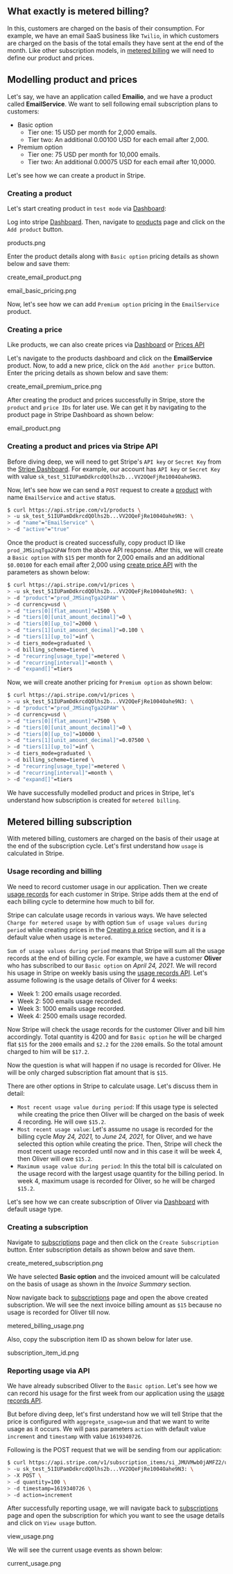 ## What exactly is metered billing?

In this, customers are charged on the basis of their consumption. For example,
we have an email SaaS business like `Twilio`, in which customers are charged on
the basis of the total emails they have sent at the end of the month. Like other
subscription models, in
[metered billing](https://stripe.com/docs/billing/subscriptions/metered-billing)
we will need to define our product and prices.

## Modelling product and prices

Let's say, we have an application called **Emailio**, and we have a product
called **EmailService**. We want to sell following email subscription plans to
customers:

- Basic option
  - Tier one: 15 USD per month for 2,000 emails.
  - Tier two: An additional 0.00100 USD for each email after 2,000.
- Premium option
  - Tier one: 75 USD per month for 10,000 emails.
  - Tier two: An additional 0.00075 USD for each email after 10,0000.

Let's see how we can create a product in Stripe.

### Creating a product

Let's start creating product in `test mode` via
[Dashboard](https://dashboard.stripe.com/test/products):

Log into stripe [Dashboard](https://dashboard.stripe.com/test). Then, navigate
to [products](https://dashboard.stripe.com/test/products) page and click on the
`Add product` button.

<image>products.png</image>

Enter the product details along with `Basic option` pricing details as shown
below and save them:

<image>create_email_product.png</image>

<image>email_basic_pricing.png</image>

Now, let's see how we can add `Premium option` pricing in the `EmailService`
product.

### Creating a price

Like products, we can also create prices via
[Dashboard](https://dashboard.stripe.com/test/products) or
[Prices API](https://stripe.com/docs/api/prices/create)

Let's navigate to the products dashboard and click on the **EmailService**
product. Now, to add a new price, click on the `Add another price` button. Enter
the pricing details as shown below and save them:

<image>create_email_premium_price.png</image>

After creating the product and prices successfully in Stripe, store the
`product` and `price IDs` for later use. We can get it by navigating to the
product page in Stripe Dashboard as shown below:

<image>email_product.png</image>

### Creating a product and prices via Stripe API

Before diving deep, we will need to get Stripe's `API key` or `Secret Key` from
the [Stripe Dashboard](https://dashboard.stripe.com/test/dashboard). For
example, our account has `API key` or `Secret Key` with value
`sk_test_51IUPamDdkrcdQOlhs2b...VV2OQeFjRe1004Oahe9N3`.

Now, let's see how we can send a `POST` request to create a
[product](https://stripe.com/docs/api/products/create) with name `EmailService`
and `active` status.

```bash
$ curl https://api.stripe.com/v1/products \
> -u sk_test_51IUPamDdkrcdQOlhs2b...VV2OQeFjRe1004Oahe9N3: \
> -d "name"="EmailService" \
> -d "active"="true"
```

Once the product is created successfully, copy product ID like
`prod_JMSinqTga2GPAW` from the above API response. After this, we will create a
`Basic option` with `$15` per month for 2,000 emails and an additional
`$0.00100` for each email after 2,000 using
[create price API](https://stripe.com/docs/api/prices/create) with the
parameters as shown below:

```bash
$ curl https://api.stripe.com/v1/prices \
> -u sk_test_51IUPamDdkrcdQOlhs2b...VV2OQeFjRe1004Oahe9N3: \
> -d "product"="prod_JMSinqTga2GPAW" \
> -d currency=usd \
> -d "tiers[0][flat_amount]"=1500 \
> -d "tiers[0][unit_amount_decimal]"=0 \
> -d "tiers[0][up_to]"=2000 \
> -d "tiers[1][unit_amount_decimal]"=0.100 \
> -d "tiers[1][up_to]"=inf \
> -d tiers_mode=graduated \
> -d billing_scheme=tiered \
> -d "recurring[usage_type]"=metered \
> -d "recurring[interval]"=month \
> -d "expand[]"=tiers
```

Now, we will create another pricing for `Premium option` as shown below:

```bash
$ curl https://api.stripe.com/v1/prices \
> -u sk_test_51IUPamDdkrcdQOlhs2b...VV2OQeFjRe1004Oahe9N3: \
> -d "product"="prod_JMSinqTga2GPAW" \
> -d currency=usd \
> -d "tiers[0][flat_amount]"=7500 \
> -d "tiers[0][unit_amount_decimal]"=0 \
> -d "tiers[0][up_to]"=10000 \
> -d "tiers[1][unit_amount_decimal]"=0.07500 \
> -d "tiers[1][up_to]"=inf \
> -d tiers_mode=graduated \
> -d billing_scheme=tiered \
> -d "recurring[usage_type]"=metered \
> -d "recurring[interval]"=month \
> -d "expand[]"=tiers
```

We have successfully modelled product and prices in Stripe, let's understand how
subscription is created for `metered billing`.

## Metered billing subscription

With metered billing, customers are charged on the basis of their usage at the
end of the subscription cycle. Let's first understand how `usage` is calculated
in Stripe.

### Usage recording and billing

We need to record customer usage in our application. Then we create
[usage records](https://stripe.com/docs/billing/subscriptions/metered-billing#reporting-usage)
for each customer in Stripe. Stripe adds them at the end of each billing cycle
to determine how much to bill for.

Stripe can calculate usage records in various ways. We have selected
`Charge for metered usage by` with option `Sum of usage values during period`
while creating prices in the [Creating a price](#creating-a-price) section, and
it is a default value when usage is `metered`.

`Sum of usage values during period` means that Stripe will sum all the usage
records at the end of billing cycle. For example, we have a customer **Oliver**
who has subscribed to our `Basic option` on _April 24, 2021_. We will record his
usage in Stripe on weekly basis using the
[usage records API](https://stripe.com/docs/api/usage_records/create#usage_record_create-action).
Let's assume following is the usage details of Oliver for 4 weeks:

- Week 1: 200 emails usage recorded.
- Week 2: 500 emails usage recorded.
- Week 3: 1000 emails usage recorded.
- Week 4: 2500 emails usage recorded.

Now Stripe will check the usage records for the customer Oliver and bill him
accordingly. Total quantity is 4200 and for `Basic option` he will be charged
flat `$15` for the `2000` emails and `$2.2` for the `2200` emails. So the total
amount charged to him will be `$17.2`.

Now the question is what will happen if no usage is recorded for Oliver. He will
be only charged subscription flat amount that is `$15`.

There are other options in Stripe to calculate usage. Let's discuss them in
detail:

- `Most recent usage value during period`: If this usage type is selected while
  creating the price then Oliver will be charged on the basis of week 4
  recording. He will owe `$15.2`.
- `Most recent usage value`: Let's assume no usage is recorded for the billing
  cycle _May 24, 2021,_ to _June 24, 2021,_ for Oliver, and we have selected
  this option while creating the price. Then, Stripe will check the most recent
  usage recorded until now and in this case it will be week 4, then Oliver will
  owe `$15.2`.
- `Maximum usage value during period`: In this the total bill is calculated on
  the usage record with the largest usage quantity for the billing period. In
  week 4, maximum usage is recorded for Oliver, so he will be charged `$15.2`.

Let's see how we can create subscription of Oliver via
[Dashboard](https://dashboard.stripe.com/test/subscriptions) with default usage
type.

### Creating a subscription

Navigate to [subscriptions](https://dashboard.stripe.com/test/subscriptions)
page and then click on the `Create Subscription` button. Enter subscription
details as shown below and save them.

<image>create_metered_subscription.png</image>

We have selected **Basic option** and the invoiced amount will be calculated on
the basis of usage as shown in the _Invoice Summary_ section.

Now navigate back to
[subscriptions](https://dashboard.stripe.com/test/subscriptions) page and open
the above created subscription. We will see the next invoice billing amount as
`$15` because no usage is recorded for Oliver till now.

<image>metered_billing_usage.png</image>

Also, copy the subscription item ID as shown below for later use.

<image>subscription_item_id.png</image>

### Reporting usage via API

We have already subscribed Oliver to the `Basic option`. Let's see how we can
record his usage for the first week from our application using the
[usage records API](https://stripe.com/docs/api/usage_records/create#usage_record_create-action).

But before diving deep, let's first understand how we will tell Stripe that the
price is configured with `aggregate_usage=sum` and that we want to write usage
as it occurs. We will pass parameters `action` with default value `increment`
and `timestamp` with value `1619340726`.

Following is the POST request that we will be sending from our application:

```bash
$ curl https://api.stripe.com/v1/subscription_items/si_JMUVMwb0jAMFZ2/usage_records \
> -u sk_test_51IUPamDdkrcdQOlhs2b...VV2OQeFjRe1004Oahe9N3: \
> -X POST \
> -d quantity=100 \
> -d timestamp=1619340726 \
> -d action=increment
```

After successfully reporting usage, we will navigate back to
[subscriptions](https://dashboard.stripe.com/test/subscriptions) page and open
the subscription for which you want to see the usage details and click on
`View usage` button.

<image>view_usage.png</image>

We will see the current usage events as shown below:

<image>current_usage.png</image>
